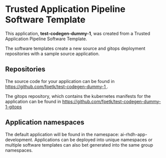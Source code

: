 # Trusted Application Pipeline Software Template

This application, **test-codegen-dummy-1**, was created from a Trusted Application Pipeline Software Template.

The software templates create a new source and gitops deployment repositories with a sample source application. 

## Repositories

The source code for your application can be found in [https://github.com/fpetk/test-codegen-dummy-1 ](https://github.com/fpetk/test-codegen-dummy-1 ).
 
The gitops repository, which contains the kubernetes manifests for the application can be found in 
[https://github.com/fpetk/test-codegen-dummy-1-gitops ](https://github.com/fpetk/test-codegen-dummy-1-gitops ) 

## Application namespaces 

The default application will be found in the namespace: ai-rhdh-app-development. Applications can be deployed into unique namespaces or multiple software templates can also bet generated into the same group namespaces.  